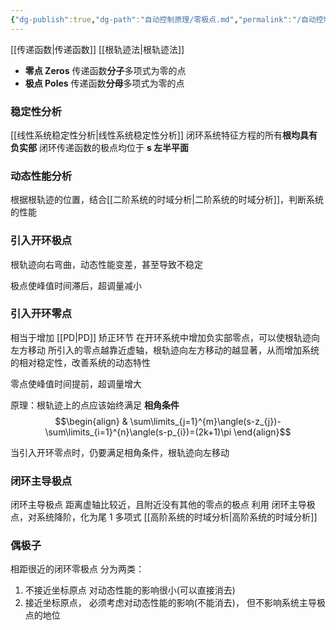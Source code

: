 ```yaml
---
{"dg-publish":true,"dg-path":"自动控制原理/零极点.md","permalink":"/自动控制原理/零极点/","dgPassFrontmatter":true,"noteIcon":"","created":"2024-05-21T15:20:28.780+08:00","updated":"2024-10-04T14:54:53.440+08:00"}
---
```



[[传递函数\|传递函数]]    [[根轨迹法\|根轨迹法]]

- **零点   Zeros**
	传递函数**分子**多项式为零的点
- **极点   Poles**
	传递函数**分母**多项式为零的点

### 稳定性分析
[[线性系统稳定性分析\|线性系统稳定性分析]]
闭环系统特征方程的所有**根均具有负实部**
闭环传递函数的极点均位于 **s 左半平面**

### 动态性能分析
根据根轨迹的位置，结合[[二阶系统的时域分析\|二阶系统的时域分析]]，判断系统的性能
### 引入开环极点
根轨迹向右弯曲，动态性能变差，甚至导致不稳定

极点使峰值时间滞后，超调量减小

### 引入开环零点
相当于增加 [[PD\|PD]] 矫正环节
在开环系统中增加负实部零点，可以使根轨迹向左方移动
所引入的零点越靠近虚轴，根轨迹向左方移动的越显著，从而增加系统的相对稳定性，改善系统的动态特性

零点使峰值时间提前，超调量增大

原理：根轨迹上的点应该始终满足 **相角条件**
$$\begin{align}
 & \sum\limits_{j=1}^{m}\angle(s-z_{j})-\sum\limits_{i=1}^{n}\angle(s-p_{i})=(2k+1)\pi
\end{align}$$

当引入开环零点时，仍要满足相角条件，根轨迹向左移动

### 闭环主导极点
闭环主导极点
距离虚轴比较近，且附近没有其他的零点的极点 
利用 闭环主导极点，对系统降阶，化为尾 1 多项式
[[高阶系统的时域分析\|高阶系统的时域分析]]

### 偶极子
相距很近的闭环零极点
分为两类：
1. 不接近坐标原点
	对动态性能的影响很小(可以直接消去)
2. 接近坐标原点，
	必须考虑对动态性能的影响(不能消去)，
	但不影响系统主导极点的地位


